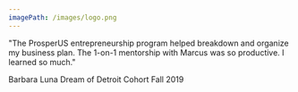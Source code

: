 ```yaml
---
imagePath: /images/logo.png
---
```

"The ProsperUS entrepreneurship program helped breakdown and organize my business plan. The 1-on-1 mentorship with Marcus was so productive. I learned so much."


Barbara Luna
Dream of Detroit Cohort
Fall 2019
